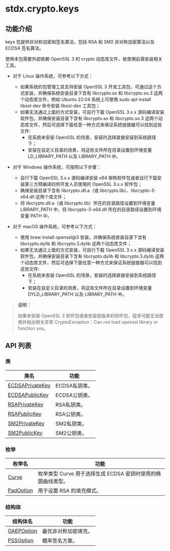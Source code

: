 # stdx.crypto.keys

## 功能介绍

keys 包提供非对称加密和签名算法，包括 RSA 和 SM2 非对称加密算法以及 ECDSA 签名算法。

使用本包需要外部依赖 OpenSSL 3 的 crypto 动态库文件，故使用前需安装相关工具。

- 对于 Linux 操作系统，可参考以下方式：
    - 如果系统的包管理工具支持安装 OpenSSL 3 开发工具包，可通过这个方式安装，并确保系统安装目录下含有 libcrypto.so 和 libcrypto.so.3 这两个动态库文件，例如 Ubuntu 22.04 系统上可使用 sudo apt install libssl-dev 命令安装 libssl-dev 工具包；
    - 如果无法通过上面的方式安装，可自行下载 OpenSSL 3.x.x 源码编译安装软件包，并确保安装目录下含有 libcrypto.so 和 libcrypto.so.3 这两个动态库文件，然后可选择下面任意一种方式来保证系统链接器可以找到这些文件:
        - 在系统未安装 OpenSSL 的场景，安装时选择直接安装到系统路径下；
        - 安装在自定义目录的场景，将这些文件所在目录设置到环境变量 LD_LIBRARY_PATH 以及 LIBRARY_PATH 中。

- 对于 Windows 操作系统，可按照以下步骤：
    - 自行下载 OpenSSL 3.x.x 源码编译安装 x64 架构软件包或者自行下载安装第三方预编译的供开发人员使用的 OpenSSL 3.x.x 软件包；
    - 确保安装目录下含有 libcrypto.dll.a（或 libcrypto.lib）、libcrypto-3-x64.dll 这两个库文件；
    - 将 libcrypto.dll.a（或 libcrypto.lib）所在的目录路径设置到环境变量 LIBRARY_PATH 中，将 libcrypto-3-x64.dll 所在的目录路径设置到环境变量 PATH 中。

- 对于 macOS 操作系统，可参考以下方式：
    - 使用 brew install openssl@3 安装，并确保系统安装目录下含有 libcrypto.dylib 和 libcrypto.3.dylib 这两个动态库文件；
    - 如果无法通过上面的方式安装，可自行下载 OpenSSL 3.x.x 源码编译安装软件包，并确保安装目录下含有 libcrypto.dylib 和 libcrypto.3.dylib 这两个动态库文件，然后可选择下面任意一种方式来保证系统链接器可以找到这些文件:
        - 在系统未安装 OpenSSL 的场景，安装时选择直接安装到系统路径下；
        - 安装在自定义目录的场景，将这些文件所在目录设置到环境变量 DYLD_LIBRARY_PATH 以及 LIBRARY_PATH 中。

> **说明：**
>
> 如果未安装 OpenSSL 3 软件包或者安装低版本的软件包，程序可能无法使用并抛出相关异常 CryptoException：Can not load openssl library or function xxx。

## API 列表

### 类

|                 类名              |                功能                 |
| --------------------------------- | ---------------------------------- |
| [ECDSAPrivateKey](./keys_package_api/keys_package_classes.md#class-ecdsaprivatekey) | ECDSA私钥类。    |
| [ECDSAPublicKey](./keys_package_api/keys_package_classes.md#class-ecdsapublickey) | ECDSA公钥类。    |
| [RSAPrivateKey](./keys_package_api/keys_package_classes.md#class-rsaprivatekey) | RSA私钥类。    |
| [RSAPublicKey](./keys_package_api/keys_package_classes.md#class-rsapublickey) | RSA公钥类。    |
| [SM2PrivateKey](./keys_package_api/keys_package_classes.md#class-sm2privatekey) | SM2私钥类。    |
| [SM2PublicKey](./keys_package_api/keys_package_classes.md#class-sm2publickey) | SM2公钥类。    |

### 枚举

| 枚举名                                                                                          | 功能                 |
|----------------------------------------------------------------------------------------------|--------------------|
| [Curve](./keys_package_api/keys_package_enums.md#enum-curve)                  | 枚举类型 Curve 用于选择生成 ECDSA 密钥时使用的椭圆曲线类型。 |
| [PadOption](./keys_package_api/keys_package_enums.md#enum-padoption)                  | 用于设置 RSA 的填充模式。 |

### 结构体

| 结构体名                                                                                |           功能           |
|-------------------------------------------------------------------------------------| ------------------------ |
| [OAEPOption](./keys_package_api/keys_package_structs.md#struct-oaepoption)                     |  最优非对称加密填充。 |
| [PSSOption](./keys_package_api/keys_package_structs.md#struct-pssoption)                     |  概率签名方案。 |
